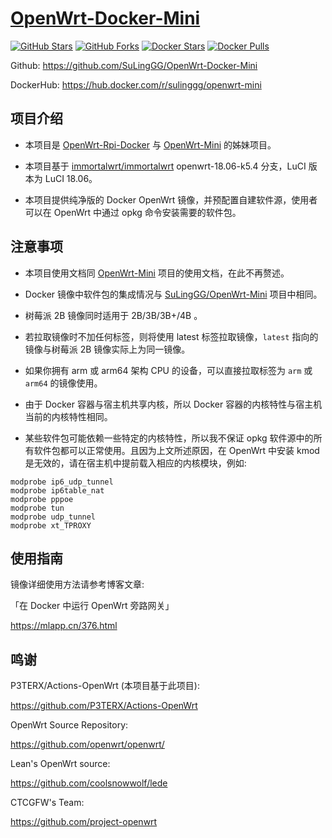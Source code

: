 # [OpenWrt-Docker-Mini](https://github.com/SuLingGG/OpenWrt-Docker-Mini)

[![GitHub Stars](https://img.shields.io/github/stars/SuLingGG/OpenWrt-Docker-Mini.svg?style=flat-square&label=Stars&logo=github)](https://github.com/SuLingGG/OpenWrt-Docker-Mini/stargazers)
[![GitHub Forks](https://img.shields.io/github/forks/SuLingGG/OpenWrt-Docker-Mini.svg?style=flat-square&label=Forks&logo=github)](https://github.com/SuLingGG/OpenWrt-Docker-Mini/fork)
[![Docker Stars](https://img.shields.io/docker/stars/sulinggg/openwrt-mini.svg?style=flat-square&label=Stars&logo=docker)](https://hub.docker.com/r/sulinggg/openwrt-mini)
[![Docker Pulls](https://img.shields.io/docker/pulls/sulinggg/openwrt-mini.svg?style=flat-square&label=Pulls&logo=docker&color=orange)](https://hub.docker.com/r/sulinggg/openwrt-mini)

Github: <https://github.com/SuLingGG/OpenWrt-Docker-Mini>

DockerHub: <https://hub.docker.com/r/sulinggg/openwrt-mini>

## 项目介绍

- 本项目是 [OpenWrt-Rpi-Docker](https://github.com/SuLingGG/OpenWrt-Rpi-Docker) 与 [OpenWrt-Mini](https://github.com/SuLingGG/OpenWrt-Mini) 的姊妹项目。

- 本项目基于 [immortalwrt/immortalwrt](https://github.com/immortalwrt/immortalwrt) openwrt-18.06-k5.4 分支，LuCI 版本为 LuCI 18.06。

- 本项目提供纯净版的 Docker OpenWrt 镜像，并预配置自建软件源，使用者可以在 OpenWrt 中通过 opkg 命令安装需要的软件包。

## 注意事项

- 本项目使用文档同 [OpenWrt-Mini](https://github.com/SuLingGG/OpenWrt-Mini) 项目的使用文档，在此不再赘述。
- Docker 镜像中软件包的集成情况与 [SuLingGG/OpenWrt-Mini](https://github.com/SuLingGG/OpenWrt-Mini) 项目中相同。
- 树莓派 2B 镜像同时适用于 2B/3B/3B+/4B 。 

- 若拉取镜像时不加任何标签，则将使用 latest 标签拉取镜像，`latest` 指向的镜像与树莓派 2B 镜像实际上为同一镜像。

- 如果你拥有 arm 或 arm64 架构 CPU 的设备，可以直接拉取标签为 `arm` 或 `arm64` 的镜像使用。
- 由于 Docker 容器与宿主机共享内核，所以 Docker 容器的内核特性与宿主机当前的内核特性相同。
- 某些软件包可能依赖一些特定的内核特性，所以我不保证 opkg 软件源中的所有软件包都可以正常使用。且因为上文所述原因，在 OpenWrt 中安装 kmod 是无效的，请在宿主机中提前载入相应的内核模块，例如:

```
modprobe ip6_udp_tunnel
modprobe ip6table_nat
modprobe pppoe
modprobe tun
modprobe udp_tunnel
modprobe xt_TPROXY
```

## 使用指南

镜像详细使用方法请参考博客文章:

「在 Docker 中运行 OpenWrt 旁路网关」

<https://mlapp.cn/376.html>

## 鸣谢

P3TERX/Actions-OpenWrt (本项目基于此项目):

<https://github.com/P3TERX/Actions-OpenWrt>

OpenWrt Source Repository:

<https://github.com/openwrt/openwrt/>

Lean's OpenWrt source:

<https://github.com/coolsnowwolf/lede>

CTCGFW's Team:

<https://github.com/project-openwrt>
